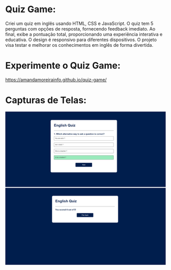 # Quiz Game:

Criei um quiz em inglês usando HTML, CSS e JavaScript. O quiz tem 5 perguntas com opções de resposta, fornecendo feedback imediato. Ao final, exibe a pontuação total, proporcionando uma experiência interativa e educativa. O design é responsivo para diferentes dispositivos. O projeto visa testar e melhorar os conhecimentos em inglês de forma divertida.


# Experimente o Quiz Game:

https://amandamoreirainfo.github.io/quiz-game/

# Capturas de Telas:

<img src= "assets/image/imageA.png">
<img src="assets/image/imageB.png">